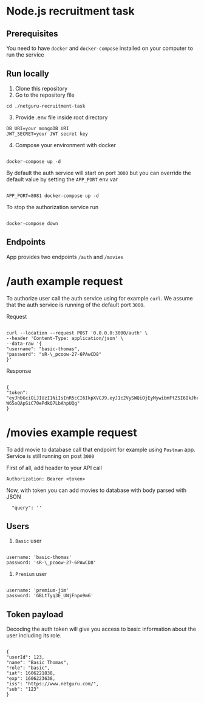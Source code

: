 # Node.js recruitment task

## Prerequisites

You need to have `docker` and `docker-compose` installed on your computer to run the service

## Run locally

1. Clone this repository
2. Go to the repository file

```
cd ./netguru-recruitment-task
```

3. Provide .env file inside root directory

```
DB_URI=your mongoDB URI
JWT_SECRET=your JWT secret key
```

4. Compose your environment with docker

```

docker-compose up -d

```

By default the auth service will start on port `3000` but you can override
the default value by setting the `APP_PORT` env var

```

APP_PORT=8081 docker-compose up -d

```

To stop the authorization service run

```

docker-compose down

```

## Endpoints

App provides two endpoints `/auth` and `/movies`

# /auth example request

To authorize user call the auth service using for example `curl`. We assume
that the auth service is running of the default port `3000`.

Request

```

curl --location --request POST '0.0.0.0:3000/auth' \
--header 'Content-Type: application/json' \
--data-raw '{
"username": "basic-thomas",
"password": "sR-\_pcoow-27-6PAwCD8"
}'

```

Response

```

{
"token": "eyJhbGciOiJIUzI1NiIsInR5cCI6IkpXVCJ9.eyJ1c2VySWQiOjEyMywibmFtZSI6IkJhc2ljIFRob21hcyIsInJvbGUiOiJiYXNpYyIsImlhdCI6MTYwNjIyMTgzOCwiZXhwIjoxNjA2MjIzNjM4LCJpc3MiOiJodHRwczovL3d3dy5uZXRndXJ1LmNvbS8iLCJzdWIiOiIxMjMifQ.KjZ3zZM1lZa1SB8U-W65oQApSiC70ePdkQ7LbAhpUQg"
}

```

# /movies example request

To add movie to database call that endpoint for example using `Postman` app. Service is still running on post `3000`

First of all, add header to your API call

```
Authorization: Bearer <token>
```

Now, with token you can add movies to database with body parsed with JSON

```
  "query": ''
```

## Users

1. `Basic` user

```

username: 'basic-thomas'
password: 'sR-\_pcoow-27-6PAwCD8'

```

1. `Premium` user

```

username: 'premium-jim'
password: 'GBLtTyq3E_UNjFnpo9m6'

```

## Token payload

Decoding the auth token will give you access to basic information about the
user including its role.

```

{
"userId": 123,
"name": "Basic Thomas",
"role": "basic",
"iat": 1606221838,
"exp": 1606223638,
"iss": "https://www.netguru.com/",
"sub": "123"
}

```
